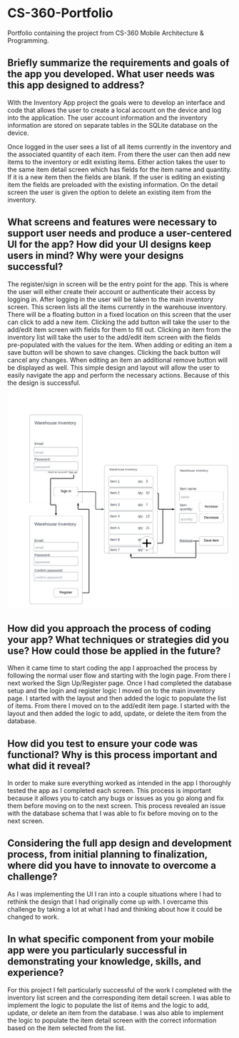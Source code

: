 # CS-360-Portfolio

Portfolio containing the project from CS-360 Mobile Architecture &amp; Programming.

## Briefly summarize the requirements and goals of the app you developed. What user needs was this app designed to address?

With the Inventory App project the goals were to develop an interface and code that allows the user to create a local account on the device and log into the application.  The user account information and the inventory information are stored on separate tables in the SQLite database on the device.

Once logged in the user sees a list of all items currently in the inventory and the associated quantity of each item.  From there the user can then add new items to the inventory or edit existing items.  Either action takes the user to the same item detail screen which has fields for the item name and quantity.  If it is a new item then the fields are blank.  If the user is editing an existing item the fields are preloaded with the existing information. On the detail screen the user is given the option to delete an existing item from the inventory.

## What screens and features were necessary to support user needs and produce a user-centered UI for the app? How did your UI designs keep users in mind? Why were your designs successful?

The register/sign in screen will be the entry point for the app. This is where the user will either create their account or authenticate their access by logging in. After logging in the user will be taken to the main inventory screen. This screen lists all the items currently in the warehouse inventory. There will be a floating button in a fixed location on this screen that the user can click to add a new item. Clicking the add button will take the user to the add/edit item screen with fields for them to fill out. Clicking an item from the inventory list will take the user to the add/edit item screen with the fields pre-populated with the values for the item. When adding or editing an item a save button will be shown to save changes. Clicking the back button will cancel any changes. When editing an item an additional remove button will be displayed as well.  This simple design and layout will allow the user to easily navigate the app and perform the necessary actions.  Because of this the design is successful.

![Inventory mobile app screen flow](Project%201%20-%20Option%201%20-%20Inventory%20App%20-%20Wireframe.png)

## How did you approach the process of coding your app? What techniques or strategies did you use? How could those be applied in the future?

When it came time to start coding the app I approached the process by following the normal user flow and starting with the login page.  From there I next worked the Sign Up/Register page.  Once I had completed the database setup and the login and register logic I moved on to the main inventory page.  I started with the layout and then added the logic to populate the list of items.  From there I moved on to the add/edit item page.  I started with the layout and then added the logic to add, update, or delete the item from the database.

## How did you test to ensure your code was functional? Why is this process important and what did it reveal?

In order to make sure everything worked as intended in the app I thoroughly tested the app as I completed each screen.  This process is important because it allows you to catch any bugs or issues as you go along and fix them before moving on to the next screen.  This process revealed an issue with the database schema that I was able to fix before moving on to the next screen.

## Considering the full app design and development process, from initial planning to finalization, where did you have to innovate to overcome a challenge?

As I was implementing the UI I ran into a couple situations where I had to rethink the design that I had originally come up with.  I overcame this challenge by taking a lot at what I had and thinking about how it could be changed to work.

## In what specific component from your mobile app were you particularly successful in demonstrating your knowledge, skills, and experience?

For this project I felt particularly successful of the work I completed with the inventory list screen and the corresponding item detail screen.  I was able to implement the logic to populate the list of items and the logic to add, update, or delete an item from the database.  I was also able to implement the logic to populate the item detail screen with the correct information based on the item selected from the list.

